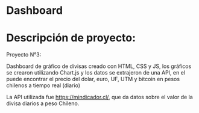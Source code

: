<h1>Dashboard</h1>

<h1>Descripción de proyecto:</h1>

Proyecto N°3:

Dashboard de gráfico de divisas creado con HTML, CSS y JS, los gráficos se crearon utilizando Chart.js y los datos se extrajeron de una API, en el puede encontrar el precio del dolar, euro, UF, UTM y bitcoin en pesos chilenos a tiempo real (diario)

La API utilizada fue https://mindicador.cl/, que da datos sobre el valor de la divisa diarios a peso Chileno.